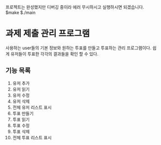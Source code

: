 프로젝트는 완성했지만 디버깅 중이라 에러 무시하시고 실행하시면 되겠습니다.
$make
$./main

# 과제 제출 관리 프로그램
사용하는 user들의 기본 정보와 원하는 투표를 만들고 투표하는 관리 프로그램이다. 쉽게 유저들이 투표한 각각의 결과들을 확인 할 수 있다.
## 기능 목록
1. 유저 추가
2. 유저 읽기
3. 유저 수정
4. 유저 삭제
5. 전체 유저 리스트 표시
6. 투표 만들기
7. 투표 읽기
8. 투표 수정
9. 투표 삭제
10. 전체 투표 리스트 표시
